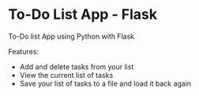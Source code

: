 # To-Do List App - Flask
To-Do list App using Python with Flask

Features:
- Add and delete tasks from your list
- View the current list of tasks
- Save your list of tasks to a file and load it back again
